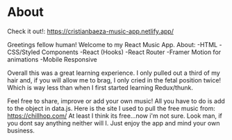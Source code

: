 # About

Check it out!: https://cristianbaeza-music-app.netlify.app/

Greetings fellow human! Welcome to my React Music App.
About: 
-HTML
-CSS/Styled Components
-React (Hooks)
-React Router
-Framer Motion for animations
-Mobile Responsive


Overall this was a great learning experience. I only pulled out a third of my hair and, if you will allow me to brag, I only cried in the fetal position twice! Which is way less than when I first started learning Redux/thunk. 

Feel free to share, improve or add your own music! All you have to do is add to the object in data.js. Here is the site I used to pull the free music from: https://chillhop.com/
At least I think its free...now i'm not sure. Look man, if you dont say anything neither will I. Just enjoy the app and mind your own business. 





